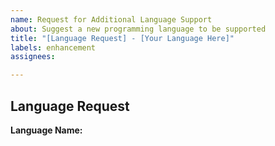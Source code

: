 ```yaml
---
name: Request for Additional Language Support
about: Suggest a new programming language to be supported
title: "[Language Request] - [Your Language Here]"
labels: enhancement
assignees: 

---
```


## Language Request

**Language Name:**  
<!-- Please specify the programming language you would like to be supported. -->
